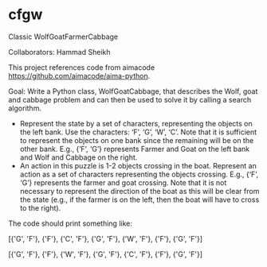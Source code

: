 # cfgw
Classic WolfGoatFarmerCabbage

Collaborators: Hammad Sheikh

This project references code from aimacode https://github.com/aimacode/aima-python.

Goal: Write a Python class, WolfGoatCabbage, that describes the Wolf, goat and cabbage problem and can then be used to solve it by calling a search algorithm.

* Represent the state by a set of characters, representing the objects on the left bank. Use the characters: ‘F’, ‘G’, ‘W’, ‘C’. Note that it is sufficient to represent the objects on one bank since the remaining will be on the other bank. E.g., {‘F’, ‘G’} represents Farmer and Goat on the left bank and Wolf and Cabbage on the right.
*	An action in this puzzle is 1-2 objects crossing in the boat. Represent an action as a set of characters representing the objects crossing. E.g., {‘F’, ‘G’} represents the farmer and goat crossing. Note that it is not necessary to represent the direction of the boat as this will be clear from the state (e.g., if the farmer is on the left, then the boat will have to cross to the right).

The code should print something like:

[{'G', 'F'}, {'F'}, {'C', 'F'}, {'G', 'F'}, {'W', 'F'}, {'F'}, {'G', 'F'}]

[{'G', 'F'}, {'F'}, {'W', 'F'}, {'G', 'F'}, {'C', 'F'}, {'F'}, {'G', 'F'}]
